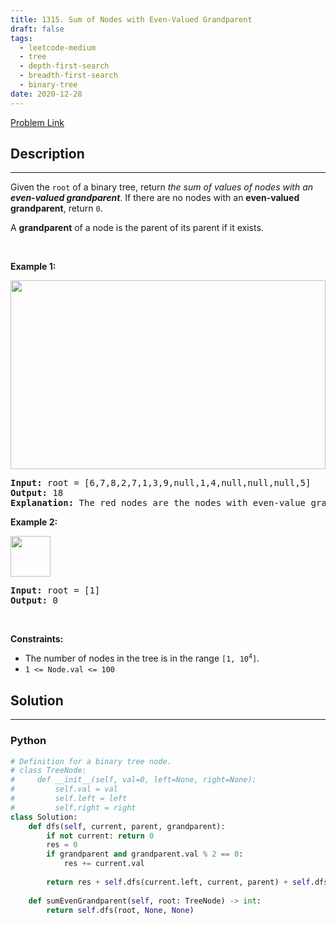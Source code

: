 ```yaml
---
title: 1315. Sum of Nodes with Even-Valued Grandparent
draft: false
tags: 
  - leetcode-medium
  - tree
  - depth-first-search
  - breadth-first-search
  - binary-tree
date: 2020-12-28
---
```


[Problem Link](https://leetcode.com/problems/sum-of-nodes-with-even-valued-grandparent/)

## Description

---
<p>Given the <code>root</code> of a binary tree, return <em>the sum of values of nodes with an <strong>even-valued grandparent</strong></em>. If there are no nodes with an <strong>even-valued grandparent</strong>, return <code>0</code>.</p>

<p>A <strong>grandparent</strong> of a node is the parent of its parent if it exists.</p>

<p>&nbsp;</p>
<p><strong class="example">Example 1:</strong></p>
<img alt="" src="https://assets.leetcode.com/uploads/2021/08/10/even1-tree.jpg" style="width: 504px; height: 302px;" />
<pre>
<strong>Input:</strong> root = [6,7,8,2,7,1,3,9,null,1,4,null,null,null,5]
<strong>Output:</strong> 18
<strong>Explanation:</strong> The red nodes are the nodes with even-value grandparent while the blue nodes are the even-value grandparents.
</pre>

<p><strong class="example">Example 2:</strong></p>
<img alt="" src="https://assets.leetcode.com/uploads/2021/08/10/even2-tree.jpg" style="width: 64px; height: 65px;" />
<pre>
<strong>Input:</strong> root = [1]
<strong>Output:</strong> 0
</pre>

<p>&nbsp;</p>
<p><strong>Constraints:</strong></p>

<ul>
	<li>The number of nodes in the tree is in the range <code>[1, 10<sup>4</sup>]</code>.</li>
	<li><code>1 &lt;= Node.val &lt;= 100</code></li>
</ul>


## Solution

---
### Python
``` py title='sum-of-nodes-with-even-valued-grandparent'
# Definition for a binary tree node.
# class TreeNode:
#     def __init__(self, val=0, left=None, right=None):
#         self.val = val
#         self.left = left
#         self.right = right
class Solution:
    def dfs(self, current, parent, grandparent):
        if not current: return 0
        res = 0
        if grandparent and grandparent.val % 2 == 0:
            res += current.val
        
        return res + self.dfs(current.left, current, parent) + self.dfs(current.right, current, parent)
        
    def sumEvenGrandparent(self, root: TreeNode) -> int:
        return self.dfs(root, None, None)
```

